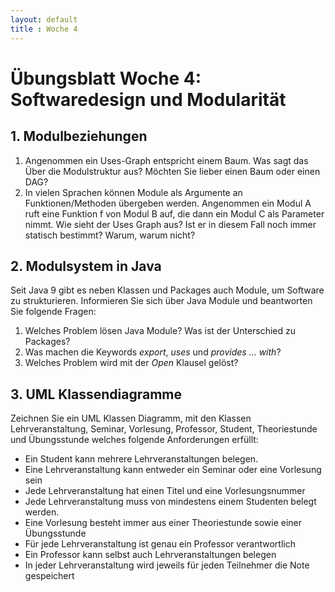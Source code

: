 ```yaml
---
layout: default
title : Woche 4
---
```


# Übungsblatt Woche 4: Softwaredesign und Modularität


## 1. Modulbeziehungen

1.  Angenommen ein Uses-Graph entspricht einem Baum. Was sagt das Über die Modulstruktur aus? Möchten Sie lieber einen Baum oder einen DAG?
2. In vielen Sprachen können Module als Argumente an Funktionen/Methoden übergeben werden. Angenommen ein Modul A ruft eine Funktion 
  f von Modul B auf, die dann ein Modul C als Parameter nimmt. Wie sieht der Uses Graph aus? Ist er in diesem Fall noch immer statisch bestimmt? Warum, warum nicht?


   
## 2. Modulsystem in Java

Seit Java 9 gibt es neben Klassen und Packages auch Module, um Software zu strukturieren. Informieren Sie sich über Java Module und beantworten Sie folgende Fragen:

1. Welches Problem lösen Java Module?  Was ist der Unterschied zu Packages?
2. Was machen die Keywords *export*, *uses* und *provides ... with*? 
3. Welches Problem wird mit der *Open* Klausel gelöst?  


## 3. UML Klassendiagramme

Zeichnen Sie ein UML Klassen Diagramm, mit den Klassen Lehrveranstaltung, Seminar, Vorlesung, Professor, Student, Theoriestunde und Übungsstunde
welches folgende Anforderungen erfüllt:

* Ein Student kann mehrere Lehrveranstaltungen belegen. 
* Eine Lehrveranstaltung kann entweder ein Seminar oder eine Vorlesung sein
* Jede Lehrveranstaltung hat einen Titel und eine Vorlesungsnummer
* Jede Lehrveranstaltung muss von mindestens einem Studenten belegt werden.
* Eine Vorlesung besteht immer aus einer Theoriestunde sowie einer Übungsstunde
* Für jede Lehrveranstaltung ist genau ein Professor verantwortlich
* Ein Professor kann selbst auch Lehrveranstaltungen belegen
* In jeder Lehrveranstaltung wird jeweils für jeden Teilnehmer die Note gespeichert



